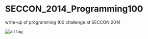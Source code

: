 SECCON_2014_Programming100
==========================

write-up of programming 100 challenge at SECCON 2014


![alt tag](https://lh4.googleusercontent.com/-BKeVALTKu6Y/VIgZf0aIQwI/AAAAAAAAAHo/YFBXUvbesLU/w702-h527-no/Screenshot%2Bfrom%2B2014-12-06%2B19%3A54%3A11.png)
